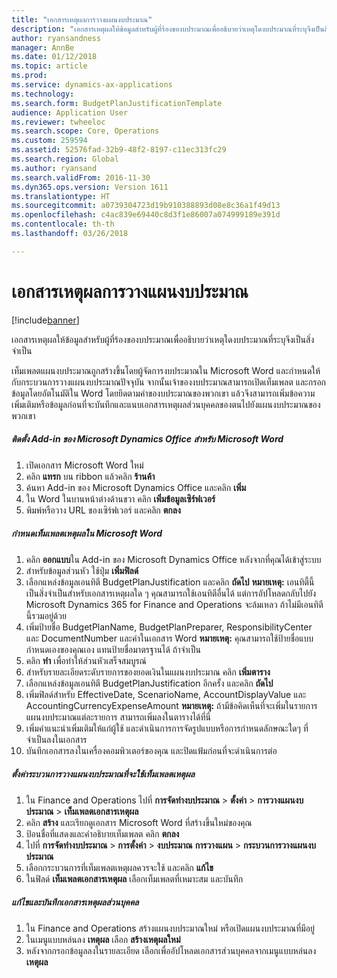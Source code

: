 ```yaml
---
title: "เอกสารเหตุผลการวางแผนงบประมาณ"
description: "เอกสารเหตุผลให้ข้อมูลสำหรับผู้ที่ร้องของบประมาณเพื่ออธิบายว่าเหตุใดงบประมาณที่ระบุจึงเป็นสิ่งจำเป็น"
author: ryansandness
manager: AnnBe
ms.date: 01/12/2018
ms.topic: article
ms.prod: 
ms.service: dynamics-ax-applications
ms.technology: 
ms.search.form: BudgetPlanJustificationTemplate
audience: Application User
ms.reviewer: twheeloc
ms.search.scope: Core, Operations
ms.custom: 259594
ms.assetid: 52576fad-32b9-48f2-8197-c11ec313fc29
ms.search.region: Global
ms.author: ryansand
ms.search.validFrom: 2016-11-30
ms.dyn365.ops.version: Version 1611
ms.translationtype: HT
ms.sourcegitcommit: a0739304723d19b910388893d08e8c36a1f49d13
ms.openlocfilehash: c4ac839e69440c8d3f1e86007a074999189e391d
ms.contentlocale: th-th
ms.lasthandoff: 03/26/2018

---
```


# <a name="budget-planning-justification-documents"></a>เอกสารเหตุผลการวางแผนงบประมาณ

[!include[banner](../includes/banner.md)]


เอกสารเหตุผลให้ข้อมูลสำหรับผู้ที่ร้องของบประมาณเพื่ออธิบายว่าเหตุใดงบประมาณที่ระบุจึงเป็นสิ่งจำเป็น 

เท็มเพลตแผนงบประมาณถูกสร้างขึ้นโดยผู้จัดการงบประมาณใน Microsoft Word และกำหนดให้กับกระบวนการวางแผนงบประมาณปัจจุบัน จากนั้นเจ้าของงบประมาณสามารถเปิดเท็มเพลต และกรอกข้อมูลโดยอัตโนมัติใน Word โดยยึดตามคำของบประมาณของพวกเขา แล้วจึงสามารถเพิ่มข้อความเพิ่มเติมหรือข้อมูลก่อนที่จะบันทึกและแนบเอกสารเหตุผลส่วนบุคคลของตนไปยังแผนงบประมาณของพวกเขา

##### <a name="set-up-microsoft-dynamics-office-add-in-for-microsoft-word"></a>ติดตั้ง Add-in ของ Microsoft Dynamics Office สำหรับ Microsoft Word

1.  เปิดเอกสาร Microsoft Word ใหม่
2.  คลิก **แทรก** บน ribbon แล้วคลิก **ร้านค้า**
3.  ค้นหา Add-in ของ Microsoft Dynamics Office และคลิก **เพิ่ม**
4.  ใน Word ในบานหน้าต่างด้านขวา คลิก **เพิ่มข้อมูลเซิร์ฟเวอร์**
5.  พิมพ์หรือวาง URL ของเซิร์ฟเวอร์ และคลิก **ตกลง**

##### <a name="define-the-justification-template-in-microsoft-word"></a>กำหนดเท็มเพลตเหตุผลใน Microsoft Word

1.  คลิก **ออกแบบ**ใน Add-in ของ Microsoft Dynamics Office หลังจากที่คุณได้เข้าสู่ระบบ
2.  สำหรับข้อมูลส่วนหัว ใช้ปุ่ม **เพิ่มฟิลด์**
3.  เลือกแหล่งข้อมูลเอนทิตี BudgetPlanJustification และคลิก **ถัดไป** **หมายเหตุ:** เอนทิตี้นี้เป็นสิ่งจำเป็นสำหรับเอกสารเหตุผลใด ๆ คุณสามารถใช้เอนทิตีอื่นได้ แต่การอัปโหลดกลับไปยัง Microsoft Dynamics 365 for Finance and Operations จะล้มเหลว ถ้าไม่มีเอนทิตีนี้รวมอยู่ด้วย
4.  เพิ่มป้ายชื่อ BudgetPlanName, BudgetPlanPreparer, ResponsibilityCenter และ DocumentNumber และค่าในเอกสาร Word **หมายเหตุ:** คุณสามารถใช้ป้ายชื่อแบบกำหนดเองของคุณเอง แทนป้ายชื่อมาตรฐานได้ ถ้าจำเป็น
5.  คลิก **ทำ** เพื่อทำให้ส่วนหัวเสร็จสมบูรณ์
6.  สำหรับรายละเอียดระดับรายการของยอดเงินในแผนงบประมาณ คลิก **เพิ่มตาราง**
7.  เลือกแหล่งข้อมูลเอนทิตี BudgetPlanJustification อีกครั้ง และคลิก **ถัดไป**
8.  เพิ่มฟิลด์สำหรับ EffectiveDate, ScenarioName, AccountDisplayValue และ AccountingCurrencyExpenseAmount **หมายเหตุ:** ถ้ามีข้อคิดเห็นที่จะเพิ่มในรายการแผนงบประมาณแต่ละรายการ สามารถเพิ่มลงในตารางได้ที่นี่
9.  เพิ่มคำแนะนำเพิ่มเติมให้แก่ผู้ใช้ และดำเนินการการจัดรูปแบบหรือการกำหนดลักษณะใดๆ ที่จำเป็นลงในเอกสาร
10. บันทึกเอกสารลงในเครื่องคอมพิวเตอร์ของคุณ และปิดแฟ้มก่อนที่จะดำเนินการต่อ

##### <a name="set-up-the-budget-planning-process-to-use-the-justification-template"></a>ตั้งค่าระบวนการวางแผนงบประมาณที่จะใช้เท็มเพลตเหตุผล

1.  ใน Finance and Operations ไปที่ **การจัดทำงบประมาณ** &gt; **ตั้งค่า** &gt; **การวางแผนงบประมาณ** &gt; **เท็มเพลตเอกสารเหตุผล**
2.  คลิก **สร้าง** และเรียกดูเอกสาร Microsoft Word ที่สร้างขึ้นใหม่ของคุณ
3.  ป้อนชื่อที่แสดงและคำอธิบายเท็มเพลต คลิก **ตกลง**
4.  ไปที่ **การจัดทำงบประมาณ** &gt; **การตั้งค่า** &gt; **งบประมาณ** **การวางแผน** &gt; **กระบวนการวางแผนงบประมาณ**
5.  เลือกกระบวนการที่เท็มเพลตเหตุผลควรจะใช้ และคลิก **แก้ไข**
6.  ในฟิลด์ **เท็มเพลตเอกสารเหตุผล** เลือกเท็มเพลตที่เหมาะสม และบันทึก

##### <a name="edit-and-save-personalized-justification-documents"></a>แก้ไขและบันทึกเอกสารเหตุผลส่วนบุคคล

1.  ใน Finance and Operations สร้างแผนงบประมาณใหม่ หรือเปิดแผนงบประมาณที่มีอยู่
2.  ในเมนูแบบหล่นลง **เหตุผล** เลือก **สร้างเหตุผลใหม่**
3.  หลังจากกรอกข้อมูลลงในรายละเอียด เลือกเพื่ออัปโหลดเอกสารส่วนบุคคลจากเมนูแบบหล่นลง **เหตุผล**






